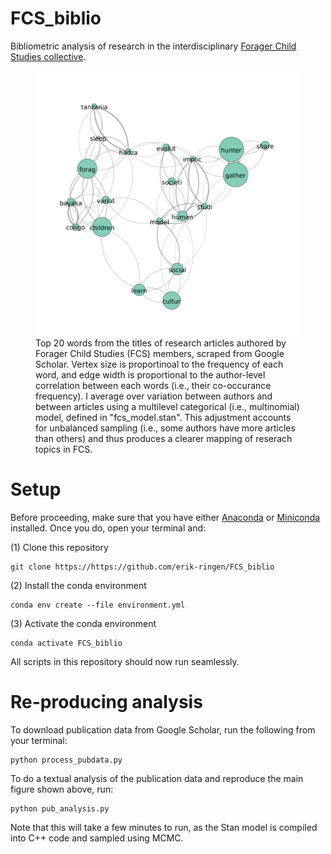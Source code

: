 # FCS_biblio
Bibliometric analysis of research in the interdisciplinary [Forager Child Studies collective](https://foragerchildstudies.wixsite.com/home).

<p align="center">
<figure class="image">
<img src="https://github.com/erik-ringen/FCS_biblio/blob/main/img/word_cor.png" width="500">
  <figcaption>Top 20 words from the titles of research articles authored by Forager Child Studies (FCS) members, scraped from Google Scholar. Vertex size is proportinoal to the frequency of each word, and edge width is proportional to the author-level correlation between each words (i.e., their co-occurance frequency). I average over variation between authors and between articles using a multilevel categorical (i.e., multinomial) model, defined in "fcs_model.stan". This adjustment accounts for unbalanced sampling (i.e., some authors have more articles than others) and thus produces a clearer mapping of reserach topics in FCS. </figcaption>
</figure>
</p>

# Setup

Before proceeding, make sure that you have either [Anaconda](https://docs.anaconda.com/anaconda/install/index.html) or [Miniconda](https://docs.conda.io/en/latest/miniconda.html) installed. Once you do, open your terminal and:

(1) Clone this repository

```
git clone https://https://github.com/erik-ringen/FCS_biblio
```

(2) Install the conda environment

```
conda env create --file environment.yml
```

(3) Activate the conda environment

```
conda activate FCS_biblio
```

All scripts in this repository should now run seamlessly.

# Re-producing analysis

To download publication data from Google Scholar, run the following from your terminal:
```
python process_pubdata.py
```

To do a textual analysis of the publication data and reproduce the main figure shown above, run:

```
python pub_analysis.py
```

Note that this will take a few minutes to run, as the Stan model is compiled into C++ code and sampled using MCMC.
